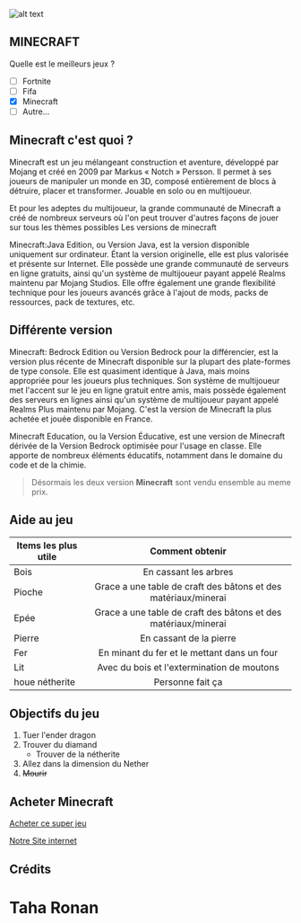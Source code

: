 ![alt text][logo]

[logo]: https://encrypted-tbn0.gstatic.com/images?q=tbn:ANd9GcRJNvmsHtpecojd8xM66SZVZuLXbRlaSuK06g&usqp=CAU "Logo Title Text 2"

## MINECRAFT
Quelle est le meilleurs jeux ?

- [ ] Fortnite
- [ ] Fifa
- [x] Minecraft
- [ ] Autre...

## Minecraft c'est quoi ?

Minecraft est un jeu mélangeant construction et aventure, développé par Mojang et créé en 2009 par Markus « Notch » Persson. Il permet à ses joueurs de manipuler un monde en 3D, composé entièrement de blocs à détruire, placer et transformer. Jouable en solo ou en multijoueur.

Et pour les adeptes du multijoueur, la grande communauté de Minecraft a créé de nombreux serveurs où l'on peut trouver d'autres façons de jouer sur tous les thèmes possibles
Les versions de minecraft

Minecraft:Java Edition, ou Version Java, est la version disponible uniquement sur ordinateur. Étant la version originelle, elle est plus valorisée et présente sur Internet. Elle possède une grande communauté de serveurs en ligne gratuits, ainsi qu'un système de multijoueur payant appelé Realms maintenu par Mojang Studios. Elle offre également une grande flexibilité technique pour les joueurs avancés grâce à l'ajout de mods, packs de ressources, pack de textures, etc.

## Différente version

Minecraft: Bedrock Edition ou Version Bedrock pour la différencier, est la version plus récente de Minecraft disponible sur la plupart des plate-formes de type console. Elle est quasiment identique à Java, mais moins appropriée pour les joueurs plus techniques. Son système de multijoueur met l'accent sur le jeu en ligne gratuit entre amis, mais possède également des serveurs en lignes ainsi qu'un système de multijoueur payant appelé Realms Plus maintenu par Mojang. C'est la version de Minecraft la plus achetée et jouée disponible en France.

Minecraft Education, ou la Version Éducative, est une version de Minecraft dérivée de la Version Bedrock optimisée pour l'usage en classe. Elle apporte de nombreux éléments éducatifs, notamment dans le domaine du code et de la chimie.

> Désormais les deux version **Minecraft** sont vendu ensemble au meme prix.

## Aide au jeu

| Items les plus utile        | Comment obtenir           |
| ------------- |:-------------:|
| Bois    |En cassant les arbres |
| Pioche      | Grace a une table de craft des bâtons et des matériaux/minerai     |
| Epée | Grace a une table de craft des bâtons et des matériaux/minerai       |
| Pierre | En cassant de la pierre    |
| Fer | En minant du fer et le mettant dans un four      |
| Lit | Avec du bois et l'extermination de moutons      |
| houe nétherite  | Personne fait ça    |

## Objectifs du jeu

1. Tuer l'ender dragon 
2. Trouver du diamand
   * Trouver de la nétherite 
3. Allez dans la dimension du Nether
4. ~~Mourir~~

## Acheter Minecraft
[Acheter ce super jeu](https://www.minecraft.net/fr-fr)  

[Notre Site internet](https://www.minecraft.net/fr-fr)

## Crédits


# Taha Ronan
